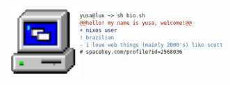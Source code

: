 <img align="left" height="170" src="computer.gif"/>

``` diff
yusa@lux ~> sh bio.sh
@@hello! my name is yusa, welcome!@@
+ nixos user
! brazilian 
- i love web things (mainly 2000's) like scott pilgrim, homestuck etc etc xp
# spacehey.com/profile?id=2568036
```

